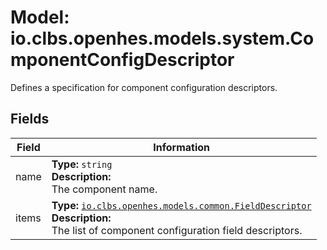 # Model: io.clbs.openhes.models.system.ComponentConfigDescriptor

Defines a specification for component configuration descriptors.

## Fields

| Field | Information |
| --- | --- |
| name | <b>Type:</b> `string`<br><b>Description:</b><br>The component name. |
| items | <b>Type:</b> [`io.clbs.openhes.models.common.FieldDescriptor`](model-io-clbs-openhes-models-common-fielddescriptor.md)<br><b>Description:</b><br>The list of component configuration field descriptors. |

